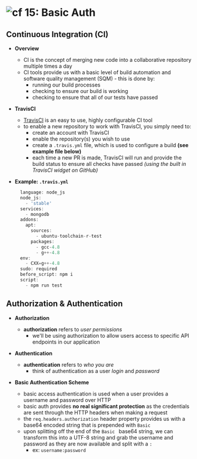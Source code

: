 ![cf](http://i.imgur.com/7v5ASc8.png) 15: Basic Auth
=====================================

## Continuous Integration (CI)
  * **Overview**
    * CI is the concept of merging new code into a collaborative repository multiple times a day
    * CI tools provide us with a basic level of build automation and software quality management (SQM) - this is done by:
      * running our build processes
      * checking to ensure our build is working
      * checking to ensure that all of our tests have passed

  * **TravisCI**
    * [TravisCI](www.travisci.org) is an easy to use, highly configurable CI tool
    * to enable a new repository to work with TravisCI, you simply need to:
      * create an account with TravisCI
      * enable the repository(s) you wish to use
      * create a `.travis.yml` file, which is used to configure a build **(see example file below)**
      * each time a new PR is made, TravisCI will run and provide the build status to ensure all checks have passed *(using the built in TravisCI widget on GitHub)*

  * **Example: `.travis.yml`**
    ``` javascript
      language: node_js
      node_js:
        - 'stable'
      services:
        - mongodb
      addons:
        apt:
          sources:
            - ubuntu-toolchain-r-test
          packages:
            - gcc-4.8
            - g++-4.8
      env:
        - CXX=g++-4.8
      sudo: required
      before_script: npm i
      script:
        - npm run test
    ```

## Authorization & Authentication
  * **Authorization**
    * **authorization** refers to *user permissions*
      * we'll be using authorization to allow users access to specific API endpoints in our application

  * **Authentication**
    * **authentication** refers to *who you are*
      * think of authentication as a user *login* and *password*

  * **Basic Authentication Scheme**
    * basic access authentication is used when a user provides a username and password over HTTP
    * basic auth provides **no real significant protection** as the credentials are sent through the HTTP headers when making a request
    * the `req.headers.authorization` header property provides us with a base64 encoded string that is prepended with `Basic `
    * upon splitting off the end of the `Basic ` base64 string, we can transform this into a UTF-8 string and grab the username and password as they are now available and split with a `:`
      * ex: `username:password`

